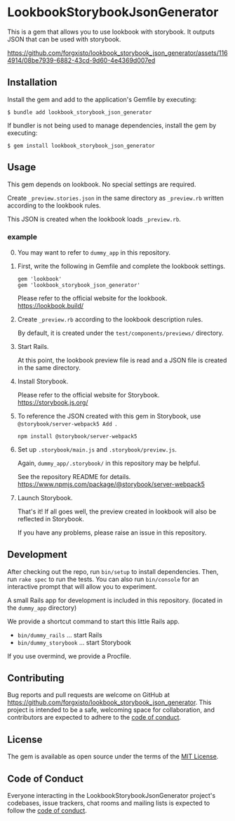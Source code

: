# LookbookStorybookJsonGenerator

This is a gem that allows you to use lookbook with storybook.
It outputs JSON that can be used with storybook.

https://github.com/forgxisto/lookbook_storybook_json_generator/assets/1164914/08be7939-6882-43cd-9d60-4e4369d007ed

## Installation

Install the gem and add to the application's Gemfile by executing:

    $ bundle add lookbook_storybook_json_generator

If bundler is not being used to manage dependencies, install the gem by executing:

    $ gem install lookbook_storybook_json_generator

## Usage

This gem depends on lookbook.
No special settings are required.

Create `_preview.stories.json` in the same directory as `_preview.rb` written according to the lookbook rules.

This JSON is created when the lookbook loads `_preview.rb`.

### example

0.  You may want to refer to `dummy_app` in this repository.

1.  First, write the following in Gemfile and complete the lookbook settings.

    ```
    gem 'lookbook'
    gem 'lookbook_storybook_json_generator'
    ```

    Please refer to the official website for the lookbook.
    https://lookbook.build/

2.  Create `_preview.rb` according to the lookbook description rules.

    By default, it is created under the `test/components/previews/` directory.

3.  Start Rails.

    At this point, the lookbook preview file is read and a JSON file is created in the same directory.

4.  Install Storybook.

    Please refer to the official website for Storybook.
    https://storybook.js.org/

5.  To reference the JSON created with this gem in Storybook, use `@storybook/server-webpack5
Add `.

    ```
    npm install @storybook/server-webpack5
    ```

6.  Set up `.storybook/main.js` and `.storybook/preview.js`.

    Again, `dummy_app/.storybook/` in this repository may be helpful.

    See the repository README for details.
    https://www.npmjs.com/package/@storybook/server-webpack5

7.  Launch Storybook.

    That's it! If all goes well, the preview created in lookbook will also be reflected in Storybook.

    If you have any problems, please raise an issue in this repository.

## Development

After checking out the repo, run `bin/setup` to install dependencies. Then, run `rake spec` to run the tests. You can also run `bin/console` for an interactive prompt that will allow you to experiment.

A small Rails app for development is included in this repository. (located in the `dummy_app` directory)

We provide a shortcut command to start this little Rails app.

- `bin/dummy_rails` ... start Rails
- `bin/dummy_storybook` ... start Storybook

If you use overmind, we provide a Procfile.

## Contributing

Bug reports and pull requests are welcome on GitHub at https://github.com/forgxisto/lookbook_storybook_json_generator. This project is intended to be a safe, welcoming space for collaboration, and contributors are expected to adhere to the [code of conduct](https://github.com/forgxisto/lookbook_storybook_json_generator/blob/master/CODE_OF_CONDUCT.md).

## License

The gem is available as open source under the terms of the [MIT License](https://opensource.org/licenses/MIT).

## Code of Conduct

Everyone interacting in the LookbookStorybookJsonGenerator project's codebases, issue trackers, chat rooms and mailing lists is expected to follow the [code of conduct](https://github.com/forgxisto/lookbook_storybook_json_generator/blob/master/CODE_OF_CONDUCT.md).
